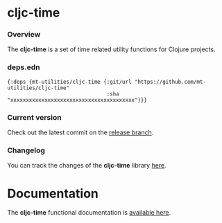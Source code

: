 
# cljc-time

### Overview

The <strong>cljc-time</strong> is a set of time related utility functions for Clojure projects.

### deps.edn

```
{:deps {mt-utilities/cljc-time {:git/url "https://github.com/mt-utilities/cljc-time"
                                :sha     "xxxxxxxxxxxxxxxxxxxxxxxxxxxxxxxxxxxxxxxx"}}}
```

### Current version

Check out the latest commit on the [release branch](https://github.com/mt-utilities/cljc-time/tree/release).

### Changelog

You can track the changes of the <strong>cljc-time</strong> library [here](CHANGES.md).

# Documentation

The <strong>cljc-time</strong> functional documentation is [available here](https://mt-utilities.github.io/cljc-time).
